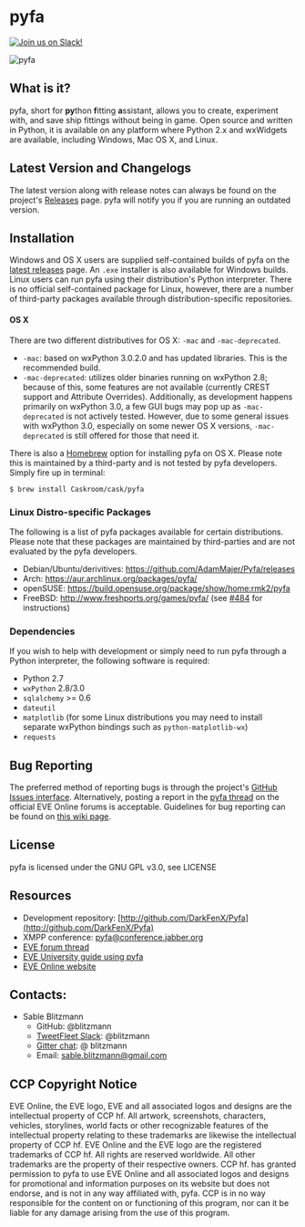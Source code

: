 # pyfa

[![Join us on Slack!](https://pyfainvite.azurewebsites.net/badge.svg)](https://pyfainvite.azurewebsites.net/)

![pyfa](https://cloud.githubusercontent.com/assets/3904767/10271512/af385ef2-6ade-11e5-8f67-52b8b1e4c797.PNG)

## What is it?

pyfa, short for **py**thon **f**itting **a**ssistant, allows you to create, experiment with, and save ship fittings without being in game. Open source and written in Python, it is available on any platform where Python 2.x and wxWidgets are available, including Windows, Mac OS X, and Linux.

## Latest Version and Changelogs
The latest version along with release notes can always be found on the project's [Releases](https://github.com/DarkFenX/Pyfa/releases) page. pyfa will notify you if you are running an outdated version.

## Installation
Windows and OS X users are supplied self-contained builds of pyfa on the [latest releases](https://github.com/pyfa-org/Pyfa/releases/latest) page. An `.exe` installer is also available for Windows builds. Linux users can run pyfa using their distribution's Python interpreter. There is no official self-contained package for Linux, however, there are a number of third-party packages available through distribution-specific repositories.

#### OS X
There are two different distributives for OS X: `-mac` and `-mac-deprecated`. 

* `-mac`: based on wxPython 3.0.2.0 and has updated libraries. This is the recommended build.
* `-mac-deprecated`: utilizes older binaries running on wxPython 2.8; because of this, some features are not available (currently CREST support and Attribute Overrides). Additionally, as development happens primarily on wxPython 3.0, a few GUI bugs may pop up as `-mac-deprecated` is not actively tested. However, due to some general issues with wxPython 3.0, especially on some newer OS X versions, `-mac-deprecated` is still offered for those that need it.

There is also a [Homebrew](http://brew.sh) option for installing pyfa on OS X. Please note this is maintained by a third-party and is not tested by pyfa developers. Simply fire up in terminal:
```
$ brew install Caskroom/cask/pyfa
```

### Linux Distro-specific Packages
The following is a list of pyfa packages available for certain distributions. Please note that these packages are maintained by third-parties and are not evaluated by the pyfa developers.

* Debian/Ubuntu/derivitives: https://github.com/AdamMajer/Pyfa/releases
* Arch: https://aur.archlinux.org/packages/pyfa/
* openSUSE: https://build.opensuse.org/package/show/home:rmk2/pyfa
* FreeBSD: http://www.freshports.org/games/pyfa/ (see [#484](https://github.com/pyfa-org/Pyfa/issues/484) for instructions)

### Dependencies
If you wish to help with development or simply need to run pyfa through a Python interpreter, the following software is required:

* Python 2.7
* `wxPython` 2.8/3.0
* `sqlalchemy` >= 0.6
* `dateutil`
* `matplotlib` (for some Linux distributions you may need to install separate wxPython bindings such as `python-matplotlib-wx`)
* `requests`

## Bug Reporting
The preferred method of reporting bugs is through the project's [GitHub Issues interface](https://github.com/pyfa-org/Pyfa/issues). Alternatively, posting a report in the [pyfa thread](http://forums.eveonline.com/default.aspx?g=posts&t=247609) on the official EVE Online forums is acceptable. Guidelines for bug reporting can be found on [this wiki page](https://github.com/DarkFenX/Pyfa/wiki/Bug-Reporting). 

## License
pyfa is licensed under the GNU GPL v3.0, see LICENSE

## Resources
* Development repository: [http://github.com/DarkFenX/Pyfa](http://github.com/DarkFenX/Pyfa)
* XMPP conference: [pyfa@conference.jabber.org](pyfa@conference.jabber.org)
* [EVE forum thread](http://forums.eveonline.com/default.aspx?g=posts&t=247609)
* [EVE University guide using pyfa](http://wiki.eveuniversity.org/Guide_to_using_PYFA)
* [EVE Online website](http://www.eveonline.com/)

## Contacts:
* Sable Blitzmann
    * GitHub: @blitzmann
    * [TweetFleet Slack](https://www.fuzzwork.co.uk/tweetfleet-slack-invites/): @blitzmann
    * [Gitter chat](https://gitter.im/pyfa-org/Pyfa): @ blitzmann
    * Email: sable.blitzmann@gmail.com

## CCP Copyright Notice
EVE Online, the EVE logo, EVE and all associated logos and designs are the intellectual property of CCP hf. All artwork, screenshots, characters, vehicles, storylines, world facts or other recognizable features of the intellectual property relating to these trademarks are likewise the intellectual property of CCP hf. EVE Online and the EVE logo are the registered trademarks of CCP hf. All rights are reserved worldwide. All other trademarks are the property of their respective owners. CCP hf. has granted permission to pyfa to use EVE Online and all associated logos and designs for promotional and information purposes on its website but does not endorse, and is not in any way affiliated with, pyfa. CCP is in no way responsible for the content on or functioning of this program, nor can it be liable for any damage arising from the use of this program.
